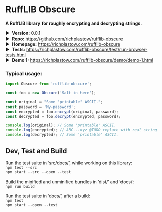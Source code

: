 # RuffLIB Obscure

__A RuffLIB library for roughly encrypting and decrypting strings.__

▶&nbsp; __Version:__ 0.0.1  
▶&nbsp; __Repo:__ <https://github.com/richplastow/rufflib-obscure>  
▶&nbsp; __Homepage:__ <https://richplastow.com/rufflib-obscure>  
▶&nbsp; __Tests:__ <https://richplastow.com/rufflib-obscure/test/run-browser-tests.html>  
▶&nbsp; __Demo 1:__ <https://richplastow.com/rufflib-obscure/demo/demo-1.html>  


### Typical usage:

```js
import Obscure from 'rufflib-obscure';

const foo = new Obscure('Salt in here');

const original = "Some 'printable' ASCII.";
const password = 'My-password';
const encrypted = foo.encrypt(original, password);
const decrypted = foo.decrypt(encrypted, password);

console.log(original); // Some 'printable' ASCII.
console.log(encrypted); // ABC...xyz @TODO replace with real string
console.log(decrypted); // Some 'printable' ASCII.

```


## Dev, Test and Build

Run the test suite in ‘src/docs/’, while working on this library:  
`npm test --src`  
`npm start --src --open --test`  

Build the minified and unminified bundles in ‘dist/’ and ‘docs/’:  
`npm run build`

Run the test suite in ‘docs/’, after a build:  
`npm test`  
`npm start --open --test`  
